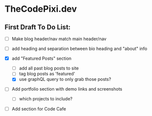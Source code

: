 # TheCodePixi.dev

## First Draft To Do List:

- [ ] Make blog header/nav match main header/nav

- [ ] add heading and separation between bio heading and "about" info

- [x] add "Featured Posts" section

  - [ ] add all past blog posts to site
  - [ ] tag blog posts as 'featured'
  - [x] use graphQL query to only grab those posts?

- [ ] Add portfolio section with demo links and screenshots

  -[ ] which projects to include?

- [ ] Add section for Code Cafe
